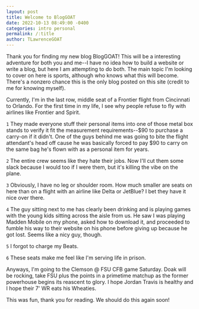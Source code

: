 ```yaml
---
layout: post
title: Welcome to BlogGOAT
date: 2022-10-13 08:49:00 -0400
categories: intro personal
permalink: /:title
author: TLawrenceGOAT
---
```

Thank you for finding my new blog BlogGOAT! This will be a interesting adventure for both you and me--I have no idea how to build a website or write a blog, but here I am attempting to do both. The main topic I'm looking to cover on here is sports, although who knows what this will become. There's a nonzero chance this is the only blog posted on this site (credit to me for knowing myself).

Currently, I'm in the last row, middle seat of a Frontier flight from Cincinnati to Orlando. For the first time in my life, I see why people refuse to fly with airlines like Frontier and Spirit.

`1` They made everyone stuff their personal items into one of those metal box stands to verify it fit the measurement requirements--$90 to purchase a carry-on if it didn't. One of the guys behind me was going to bite the flight attendant's head off cause he was basically forced to pay $90 to carry  on the same bag he's flown with as a personal item for years.

`2` The entire crew seems like they hate their jobs. Now I'll cut them some slack because I would too if I were them, but it's killing the vibe on the plane.

`3` Obviously, I have no leg or shoulder room. How much smaller are seats on here than on a flight with an airline like Delta or JetBlue? I bet they have it nice over there.

`4` The guy sitting next to me has clearly been drinking and is playing games with the young kids sitting across the aisle from us. He saw I was playing Madden Mobile on my phone, asked how to download it, and proceeded to fumble his way to their website on his phone before giving up because he got lost. Seems like a nicy guy, though.

`5` I forgot to charge my Beats.

`6` These seats make me feel like I'm serving life in prison.

Anyways, I'm going to the Clemson @ FSU CFB game Saturday. Doak will be rocking, take FSU plus the points in a primetime matchup as the former powerhouse begins its reascent to glory. I hope Jordan Travis is healthy and I hope their 7' WR eats his Wheaties.

This was fun, thank you for reading. We should do this again soon!